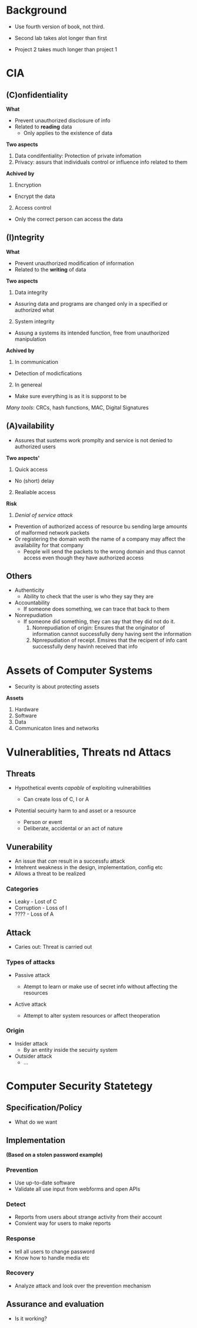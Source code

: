 # Background
* Use fourth version of book, not third. 

* Second lab takes alot longer than first
* Project 2 takes much longer than project 1



# CIA 

## **(C)onfidentiality**
**What**
- Prevent unauthorized disclosure of info
- Related to **reading** data
    - Only applies to the existence of data

**Two aspects**
1. Data condifentiality: Protection of private infomation
2. Privacy: assurs that individuals control or influence info related to them

**Achived by**
1. Encryption
- Encrypt the data 
2. Access control
- Only the correct person can access the data

## **(I)ntegrity**
**What**
- Prevent unauthorized modification of information
- Related to the **writing** of data

**Two aspects**
1. Data integrity
- Assuring data and programs are changed only in a specified or authorized what
2. System integrity
- Assung a systems its intended function, free from unauthorized manipulation

**Achived by**
1. In communication
- Detection of modicfications
2. In genereal
- Make sure everything is as it is supporst to be

*Many tools*: CRCs, hash functions, MAC, Digital Signatures

## **(A)vailability**
* Assures that sustems work promplty and service is not denied to authorized users

**Two aspects'**
1. Quick access
- No (short) delay
2. Realiable access

**Risk**
1. *Denial of service attack*
- Prevention of authorized access of resource bu sending large amounts of malformed network packets
- Or registering the domain woth the name of a company may affect the availability for that company
    - People will send the packets to the wrong domain and thus cannot access even though they have authorized access

## **Others**
- Authenticity
    - Ability to check that the user is who they say they are
- Accountability
    - If someone does something, we can trace that back to them
- Nonrepudiation
    - If someone did something, they can say that they did not do it. 
        1. Nonrepudiation of origin: Ensures that the originator of information cannot successfully deny having sent the information
        2. Npnrepudiation of receipt. Emsires that the recipent of info cant successfully deny havinh received that info


# Assets of Computer Systems
- Security is about protecting assets

**Assets**
1. Hardware
2. Software
3. Data
4. Communicaton lines and networks

# Vulnerablities, Threats nd Attacs

## **Threats**
* Hypothetical events *capable* of exploiting vulnerabilities
    - Can create loss of C, I or A

* Potential secuirty harm to and asset or a resource
    - Person or event
    - Deliberate, accidental or an act of nature

## **Vunerability**
* An issue that *can* result in a successfu attack
* Intehrent weakness in the design, implementation, config etc
* Allows a threat to be realized

### **Categories**
* Leaky - Lost of C
* Corruption - Loss of I
* ????  - Loss of A

## **Attack**
* Caries out: Threat is carried out

### Types of attacks
*  Passive attack
    - Atempt to learn or make use of secret info without affecting the resources

* Active attack
    -   Attempt to alter system resources or affect theoperation

### Origin
- Insider attack
    - By an entity inside the secuirty system
- Outsider attack
    - ...

# Computer Security Statetegy

## **Specification/Policy**
- What do we want

## **Implementation**
**(Based on a stolen password example)**

### Prevention
- Use up-to-date software
- Validate all use input from webforms and open APIs

### Detect
- Reports from users about strange activity from their account
- Convient way for users to make reports

### Response
- tell all users to change password
- Know how to handle media etc

### Recovery
- Analyze attack and look over the prevention mechanism

## **Assurance and evaluation**
-  Is it working?






